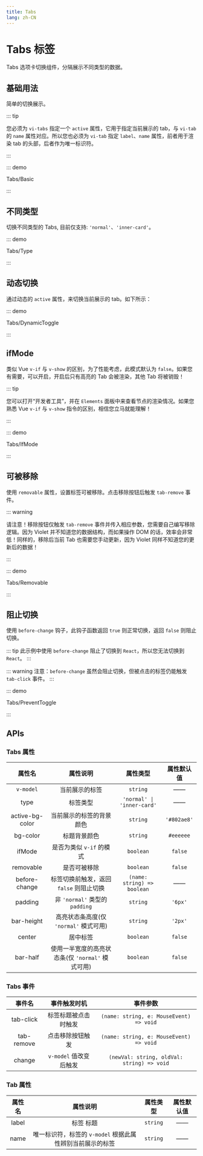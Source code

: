 ```yaml
---
title: Tabs
lang: zh-CN
---
```


# Tabs 标签

Tabs 选项卡切换组件，分隔展示不同类型的数据。

## 基础用法

简单的切换展示。

::: tip

您必须为 `vi-tabs` 指定一个 `active` 属性，它用于指定当前展示的 tab，与 `vi-tab` 的 `name` 属性对应。所以您也必须为 `vi-tab` 指定 `label`、`name` 属性，前者用于渲染 tab 的头部，后者作为唯一标识符。

:::

::: demo

Tabs/Basic

:::

## 不同类型

切换不同类型的 Tabs, 目前仅支持: `'normal'`、`'inner-card'`。

::: demo

Tabs/Type

:::

## 动态切换

通过动态的 `active` 属性，来切换当前展示的 tab。如下所示：

::: demo

Tabs/DynamicToggle

:::

## ifMode

类似 Vue `v-if` 与 `v-show` 的区别，为了性能考虑，此模式默认为 `false`。如果您有需要，可以开启，开启后只有高亮的 Tab 会被渲染，其他 Tab 将被销毁！

::: tip

您可以打开“开发者工具”，并在 `Elements` 面板中来查看节点的渲染情况。如果您熟悉 Vue `v-if` 与 `v-show` 指令的区别，相信您立马就能理解！

:::

::: demo

Tabs/IfMode

:::

## 可被移除

使用 `removable` 属性，设置标签可被移除。点击移除按钮后触发 `tab-remove` 事件。

::: warning

请注意！移除按钮仅触发 `tab-remove` 事件并传入相应参数，您需要自己编写移除逻辑。因为 Violet 并不知道您的数据结构，而如果操作 DOM 的话，效率会非常低！同样的，移除后当前 Tab 也需要您手动更新，因为 Violet 同样不知道您的更新后的数据！

:::

::: demo

Tabs/Removable

:::

## 阻止切换

使用 `before-change` 钩子，此钩子函数返回 `true` 则正常切换，返回 `false` 则阻止切换。

::: tip
此示例中使用 `before-change` 阻止了切换到 `React`，所以您无法切换到 `React`。
:::

::: warning 
注意：`before-change` 虽然会阻止切换，但被点击的标签仍能触发 `tab-click` 事件。
:::

::: demo

Tabs/PreventToggle

:::

## APIs

### Tabs 属性

| 属性名 | 属性说明 | 属性类型 | 属性默认值 |
| :---: | :---: | :---: | :---: |
| `v-model` | 当前展示的标签 | `string` | —— |
| type | 标签类型 | `'normal' \| 'inner-card'` | —— |
| active-bg-color | 当前展示的标签的背景颜色 | `string` | `'#802ae8'` |
| bg-color | 标题背景颜色 | `string` | `#eeeeee` |
| ifMode | 是否为类似 `v-if` 的模式 | `boolean` | `false` |
| removable | 是否可被移除 | `boolean` | `false` |
| before-change | 标签切换前触发，返回 `false` 则阻止切换 | `(name: string) => boolean` | —— |
| padding | 非 `'normal'` 类型的 `padding` | `string` | `'6px'` |
| bar-height | 高亮状态条高度(仅 `'normal'` 模式可用) | `string` | `'2px'` |
| center | 居中标签 | `boolean` | `false` |
| bar-half | 使用一半宽度的高亮状态条(仅 `'normal'` 模式可用) | `boolean` | `false` |

### Tabs 事件

| 事件名 | 事件触发时机 | 事件参数 |
| :---: | :---: | :---: |
| tab-click |标签标题被点击时触发 | `(name: string, e: MouseEvent) => void` |
| tab-remove | 点击移除按钮触发 | `(name: string, e: MouseEvent) => void` |
| change | `v-model` 值改变后触发 | `(newVal: string, oldVal: string) => void` |

### Tab 属性

| 属性名 | 属性说明 | 属性类型 | 属性默认值 |
| :---: | :---: | :---: | :---: |
| label |标签 标题 | `string` | —— |
| name | 唯一标识符，标签的 `v-model` 根据此属性辨别当前展示的标签 | `string` | —— |

